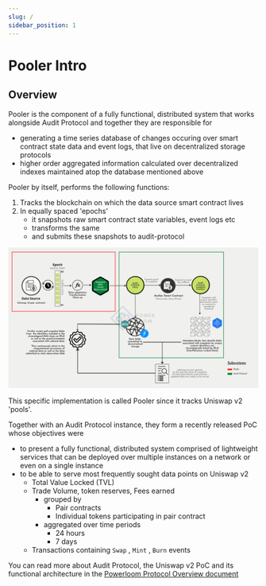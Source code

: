 ```yaml
---
slug: /
sidebar_position: 1
---
```


# Pooler Intro

## Overview

Pooler is the component of a fully functional, distributed system that works alongside Audit Protocol and together they are responsible for
* generating a time series database of changes occuring over smart contract state data and event logs, that live on decentralized storage protocols
* higher order aggregated information calculated over decentralized indexes maintained atop the database mentioned above

Pooler by itself, performs the following functions:

1. Tracks the blockchain on which the data source smart contract lives
2. In equally spaced 'epochs'
	* it snapshots raw smart contract state variables, event logs etc 
	* transforms the same
	* and submits these snapshots to audit-protocol


![Pooler workflow](Pooler%20workflow.png)


This specific implementation is called Pooler since it tracks Uniswap v2 'pools'.

Together with an Audit Protocol instance, they form a recently released PoC whose objectives were 

- to present a fully functional, distributed system comprised of lightweight services that can be deployed over multiple instances on a network or even on a single instance
- to be able to serve most frequently sought data points on Uniswap v2
    - Total Value Locked (TVL)
    - Trade Volume, token reserves, Fees earned
        - grouped by
            - Pair contracts
            - Individual tokens participating in pair contract
        - aggregated over time periods
            - 24 hours
            - 7 days
    - Transactions containing `Swap` , `Mint` , `Burn` events

You can read more about Audit Protocol, the Uniswap v2 PoC and its functional architecture in the  [Powerloom Protocol Overview document](https://www.notion.so/powerloom/PowerLoom-Protocol-Overview-c3bf9dd9323541118d46a4d8684565d1#8ad76b8362b341bcaa9b3ae9fe203271)

